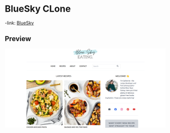 # BlueSky CLone

-link:
[BlueSky](https://bluesky-clone.netlify.app/)

## Preview

![](src/assets/preview.png)
